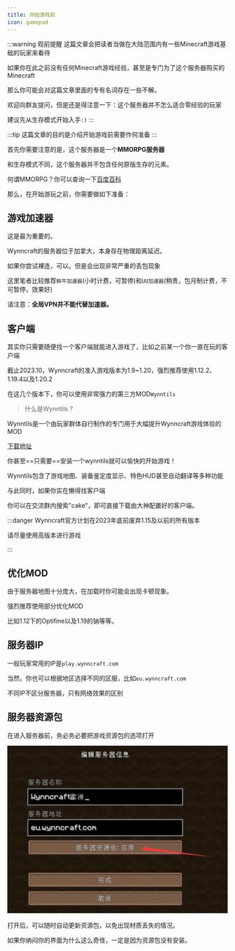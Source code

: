 ```yaml
---
title: 开始游戏前
icon: gamepad
---
```


:::warning 观前提醒
这篇文章会把读者当做在大陆范围内有一些Minecraft游戏基础的玩家来看待

如果你在此之前没有任何Minecraft游戏经验，甚至是专门为了这个服务器购买的Minecraft

那么你可能会对这篇文章里面的专有名词存在一些不解。

欢迎向群友提问，但是还是得注意一下：这个服务器并不怎么适合零经验的玩家

建议先从生存模式开始入手`:)`
:::

:::tip
这篇文章的目的是介绍开始游戏前需要作何准备
:::


首先你需要注意的是，这个服务器是一个**MMORPG服务器**

和生存模式不同，这个服务器并不包含任何原版生存的元素。

何谓MMORPG？你可以查询一下[百度百科](https://baike.baidu.com/item/%E5%A4%A7%E5%9E%8B%E5%A4%9A%E4%BA%BA%E5%9C%A8%E7%BA%BF%E8%A7%92%E8%89%B2%E6%89%AE%E6%BC%94%E6%B8%B8%E6%88%8F/1735953?fr=ge_ala)

那么，在开始游玩之前，你需要做如下准备：

## 游戏加速器
这是最为重要的。

Wynncraft的服务器位于加拿大，本身存在物理距离延迟。

如果你尝试裸连，可以。但是会出现非常严重的丢包现象

这里笔者比较推荐`鲜牛加速器`(小时计费，可暂停)和`UU加速器`(稍贵，包月制计费，不可暂停，效果好)

请注意：**全局VPN并不能代替加速器。**

## 客户端


其实你只需要随便找一个客户端就能进入游戏了，比如之前某一个你一直在玩的客户端

截止2023.10，Wynncraft的准入游戏版本为1.9~1.20，强烈推荐使用1.12.2、1.19.4以及1.20.2

在这几个版本下，你可以使用非常强力的第三方MOD`Wynntils`

>什么是Wynntils？

Wynntils是一个由玩家群体自行制作的专门用于大幅提升Wynncraft游戏体验的MOD

[下载地址](https://modrinth.com/mod/wynntils/)

你甚至==只需要==安装一个wynntils就可以愉快的开始游戏！

Wynntils包含了游戏地图、装备鉴定度显示、特色HUD甚至自动翻译等多种功能

与此同时，如果你实在懒得找客户端

你可以在交流群内搜索"cake"，即可直接下载由大神配置好的客户端。

:::danger
Wynncraft官方计划在2023年底前废弃1.15及以前的所有版本

请尽量使用高版本进行游戏

:::

## 优化MOD

由于服务器地图十分庞大，在加载时你可能会出现卡顿现象。

强烈推荐使用部分优化MOD

比如1.12下的Optifine以及1.19的钠等等。



## 服务器IP
一般玩家常用的IP是`play.wynncraft.com`

当然，你也可以根据地区选择不同的区服，比如`eu.wynncraft.com`

不同IP不区分服务器，只有网络效果的区别

## 服务器资源包

在进入服务器前，务必务必要把游戏资源包的选项打开

![](/assets/img/qa5.jpg)

打开后，可以随时自动更新资源包，以免出现材质丢失的情况。

如果你纳闷你的界面为什么这么奇怪，一定是因为资源包没有安装。




